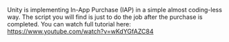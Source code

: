 Unity is implementing In-App Purchase (IAP) in a simple almost coding-less way.
The script you will find is just to do the job after the purchase is completed.
You can watch full tutorial here:
https://www.youtube.com/watch?v=wKdYGfAZC84
